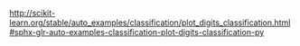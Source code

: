 http://scikit-learn.org/stable/auto_examples/classification/plot_digits_classification.html#sphx-glr-auto-examples-classification-plot-digits-classification-py
